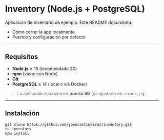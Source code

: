 # Inventory (Node.js + PostgreSQL)

Aplicación de inventario de ejemplo. Este README documenta:
- Cómo correr la app localmente
- Puertos y configuración por defecto

---

## Requisitos

- **Node.js** ≥ 18 (recomendado 20)
- **npm** (viene con Node)
- **Git**
- **PostgreSQL** ≥ 14 (local o vía Docker)

> La aplicación escucha en **puerto 80** (ya ajustado en `server.js`).

---

## Instalación

```bash
git clone https://github.com/josecastineiras/inventory.git
cd inventory
npm install
